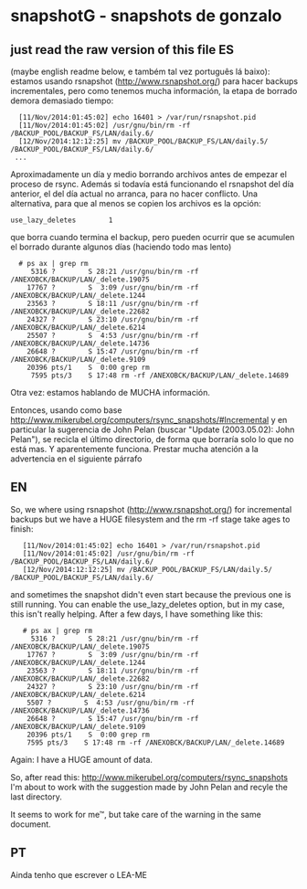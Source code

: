 snapshotG - snapshots de gonzalo
=========
just read the raw version of this file
ES
--
(maybe english readme below, e também tal vez português lá baixo): estamos usando rsnapshot (http://www.rsnapshot.org/) para hacer backups incrementales, pero como tenemos mucha información, la etapa de borrado demora demasiado tiempo:
```
  [11/Nov/2014:01:45:02] echo 16401 > /var/run/rsnapshot.pid
  [11/Nov/2014:01:45:02] /usr/gnu/bin/rm -rf /BACKUP_POOL/BACKUP_FS/LAN/daily.6/
  [12/Nov/2014:12:12:25] mv /BACKUP_POOL/BACKUP_FS/LAN/daily.5/ /BACKUP_POOL/BACKUP_FS/LAN/daily.6/
 ...
```
Aproximadamente un día y medio borrando archivos antes de empezar el proceso de rsync. Además si todavía está funcionando el rsnapshot del día anterior, el del día actual no arranca, para no hacer conflicto. 
Una alternativa, para que al menos se copien los archivos es la opción:
```
use_lazy_deletes        1
```
que borra cuando termina el backup, pero pueden ocurrir que se acumulen el borrado durante algunos días (haciendo todo mas lento)
```
  # ps ax | grep rm
     5316 ?        S 28:21 /usr/gnu/bin/rm -rf /ANEXOBCK/BACKUP/LAN/_delete.19075
    17767 ?        S  3:09 /usr/gnu/bin/rm -rf /ANEXOBCK/BACKUP/LAN/_delete.1244
    23563 ?        S 18:11 /usr/gnu/bin/rm -rf /ANEXOBCK/BACKUP/LAN/_delete.22682
    24327 ?        S 23:10 /usr/gnu/bin/rm -rf /ANEXOBCK/BACKUP/LAN/_delete.6214
    25507 ?        S  4:53 /usr/gnu/bin/rm -rf /ANEXOBCK/BACKUP/LAN/_delete.14736
    26648 ?        S 15:47 /usr/gnu/bin/rm -rf /ANEXOBCK/BACKUP/LAN/_delete.9109
    20396 pts/1    S  0:00 grep rm
     7595 pts/3    S 17:48 rm -rf /ANEXOBCK/BACKUP/LAN/_delete.14689
```
Otra vez: estamos hablando de MUCHA información.

Entonces, usando como base http://www.mikerubel.org/computers/rsync_snapshots/#Incremental y en particular la sugerencia de John Pelan (buscar "Update (2003.05.02): John Pelan"), se recicla el último directorio, de forma que borraría solo lo que no está mas. 
Y aparentemente funciona. Prestar mucha atención a la advertencia en el siguiente párrafo

EN
--
So, we where using rsnapshot (http://www.rsnapshot.org/) for incremental backups but we have a HUGE filesystem and the rm -rf stage take ages to finish:
```
   [11/Nov/2014:01:45:02] echo 16401 > /var/run/rsnapshot.pid
   [11/Nov/2014:01:45:02] /usr/gnu/bin/rm -rf /BACKUP_POOL/BACKUP_FS/LAN/daily.6/
   [12/Nov/2014:12:12:25] mv /BACKUP_POOL/BACKUP_FS/LAN/daily.5/ /BACKUP_POOL/BACKUP_FS/LAN/daily.6/
```
and sometimes the snapshot didn't even start because the previous one is still running. You can enable the use_lazy_deletes option, but in my case, this isn't really helping. After a few days, I have something like this:
```
   # ps ax | grep rm
     5316 ?        S 28:21 /usr/gnu/bin/rm -rf /ANEXOBCK/BACKUP/LAN/_delete.19075
    17767 ?        S  3:09 /usr/gnu/bin/rm -rf /ANEXOBCK/BACKUP/LAN/_delete.1244
    23563 ?        S 18:11 /usr/gnu/bin/rm -rf /ANEXOBCK/BACKUP/LAN/_delete.22682
    24327 ?        S 23:10 /usr/gnu/bin/rm -rf /ANEXOBCK/BACKUP/LAN/_delete.6214
    5507 ?        S  4:53 /usr/gnu/bin/rm -rf /ANEXOBCK/BACKUP/LAN/_delete.14736
    26648 ?        S 15:47 /usr/gnu/bin/rm -rf /ANEXOBCK/BACKUP/LAN/_delete.9109
    20396 pts/1    S  0:00 grep rm
    7595 pts/3    S 17:48 rm -rf /ANEXOBCK/BACKUP/LAN/_delete.14689
```
Again: I have a HUGE amount of data.

So, after read this: http://www.mikerubel.org/computers/rsync_snapshots I'm about to work with the suggestion made by John Pelan and recyle the last directory. 

It seems to work for me™, but take care of the warning in the same document. 

PT
--
Ainda tenho que escrever o LEA-ME
